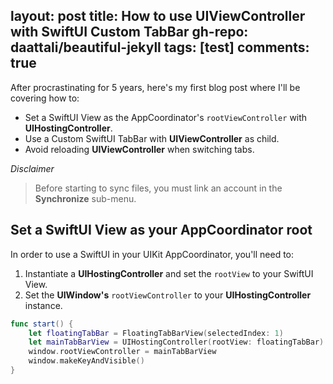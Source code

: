 layout: post
title: How to use UIViewController with SwiftUI Custom TabBar
gh-repo: daattali/beautiful-jekyll
tags: [test]
comments: true
---

After procrastinating for 5 years, here's my first blog post where I'll be covering how to:

- Set a SwiftUI View as the AppCoordinator's `rootViewController`  with **UIHostingController**.
- Use a Custom SwiftUI TabBar with **UIViewController** as child.
- Avoid reloading **UIViewController** when switching tabs.

*Disclaimer*
> Before starting to sync files, you must link an account in the **Synchronize** sub-menu.

## Set a SwiftUI View as your AppCoordinator root

In order to use a SwiftUI in your UIKit AppCoordinator, you'll need to:

 1. Instantiate a **UIHostingController** and set the `rootView` to your SwiftUI View.
 2. Set the **UIWindow's** `rootViewController` to your **UIHostingController** instance.

``` swift
func start() {
	let floatingTabBar = FloatingTabBarView(selectedIndex: 1)
	let mainTabBarView = UIHostingController(rootView: floatingTabBar)
	window.rootViewController = mainTabBarView
	window.makeKeyAndVisible()
}
```
